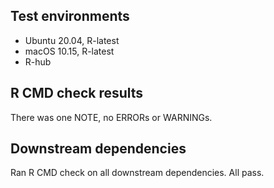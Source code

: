 ## Test environments

* Ubuntu 20.04, R-latest
* macOS 10.15, R-latest
* R-hub

## R CMD check results

There was one NOTE, no ERRORs or WARNINGs.

## Downstream dependencies

Ran R CMD check on all downstream dependencies. All pass.

